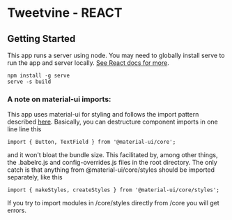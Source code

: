 # Tweetvine - REACT

## Getting Started

This app runs a server using node. You may need to globally install serve to run the app and server locally. [See React docs for more](https://create-react-app.dev/docs/deployment/).
```
npm install -g serve
serve -s build
```



### A note on material-ui imports: 
This app uses material-ui for styling and follows the import pattern described [here](https://material-ui.com/guides/minimizing-bundle-size/). Basically, you can destructure component imports in one line line this
```
import { Button, TextField } from '@material-ui/core';
```
and it won't bloat the bundle size. This facilitated by, among other things, the .babelrc.js and config-overrides.js files in the root directory. The only catch is that anything from @material-ui/core/styles should be imported separately, like this
```
import { makeStyles, createStyles } from '@material-ui/core/styles';
```
If you try to import modules in /core/styles directly from /core you will get errors.
